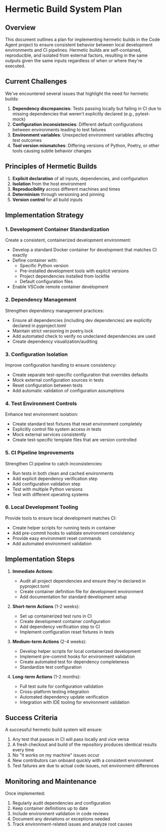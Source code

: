 # Hermetic Build System Plan

## Overview

This document outlines a plan for implementing hermetic builds in the Code Agent project to ensure consistent behavior between local development environments and CI pipelines. Hermetic builds are self-contained, reproducible, and isolated from external factors, resulting in the same outputs given the same inputs regardless of when or where they're executed.

## Current Challenges

We've encountered several issues that highlight the need for hermetic builds:

1. **Dependency discrepancies**: Tests passing locally but failing in CI due to missing dependencies that weren't explicitly declared (e.g., pytest-mock)
2. **Configuration inconsistencies**: Different default configurations between environments leading to test failures
3. **Environment variables**: Unexpected environment variables affecting test outcomes
4. **Tool version mismatches**: Differing versions of Python, Poetry, or other tools causing subtle behavior changes

## Principles of Hermetic Builds

1. **Explicit declaration** of all inputs, dependencies, and configuration
2. **Isolation** from the host environment
3. **Reproducibility** across different machines and times
4. **Determinism** through versioning and pinning
5. **Version control** for all build inputs

## Implementation Strategy

### 1. Development Container Standardization

Create a consistent, containerized development environment:

- Develop a standard Docker container for development that matches CI exactly
- Define container with:
  - Specific Python version
  - Pre-installed development tools with explicit versions
  - Project dependencies installed from lockfile
  - Default configuration files
- Enable VSCode remote container development

### 2. Dependency Management

Strengthen dependency management practices:

- Ensure all dependencies (including dev dependencies) are explicitly declared in pyproject.toml
- Maintain strict versioning in poetry.lock
- Add automated check to verify no undeclared dependencies are used
- Create dependency visualization/auditing

### 3. Configuration Isolation

Improve configuration handling to ensure consistency:

- Create separate test-specific configuration that overrides defaults
- Mock external configuration sources in tests
- Reset configuration between tests
- Add automatic validation of configuration assumptions

### 4. Test Environment Controls

Enhance test environment isolation:

- Create standard test fixtures that reset environment completely
- Explicitly control file system access in tests
- Mock external services consistently
- Create test-specific template files that are version controlled

### 5. CI Pipeline Improvements

Strengthen CI pipeline to catch inconsistencies:

- Run tests in both clean and cached environments
- Add explicit dependency verification step
- Add configuration validation step
- Test with multiple Python versions
- Test with different operating systems

### 6. Local Development Tooling

Provide tools to ensure local development matches CI:

- Create helper scripts for running tests in container
- Add pre-commit hooks to validate environment consistency
- Provide easy environment reset commands
- Add automated environment validation

## Implementation Steps

1. **Immediate Actions**:
   - Audit all project dependencies and ensure they're declared in pyproject.toml
   - Create container definition file for development environment
   - Add documentation for standard development setup

2. **Short-term Actions** (1-2 weeks):
   - Set up containerized test runs in CI
   - Create development container configuration
   - Add dependency verification step to CI
   - Implement configuration reset fixtures in tests

3. **Medium-term Actions** (2-4 weeks):
   - Develop helper scripts for local containerized development
   - Implement pre-commit hooks for environment validation
   - Create automated test for dependency completeness
   - Standardize test configuration

4. **Long-term Actions** (1-2 months):
   - Full test suite for configuration validation
   - Cross-platform testing integration
   - Automated dependency update verification
   - Integration with IDE tooling for environment validation

## Success Criteria

A successful hermetic build system will ensure:

1. Any test that passes in CI will pass locally and vice versa
2. A fresh checkout and build of the repository produces identical results every time
3. No "it works on my machine" issues occur
4. New contributors can onboard quickly with a consistent environment
5. Test failures are due to actual code issues, not environment differences

## Monitoring and Maintenance

Once implemented:

1. Regularly audit dependencies and configuration
2. Keep container definitions up to date
3. Include environment validation in code reviews
4. Document any deviations or exceptions needed
5. Track environment-related issues and analyze root causes
